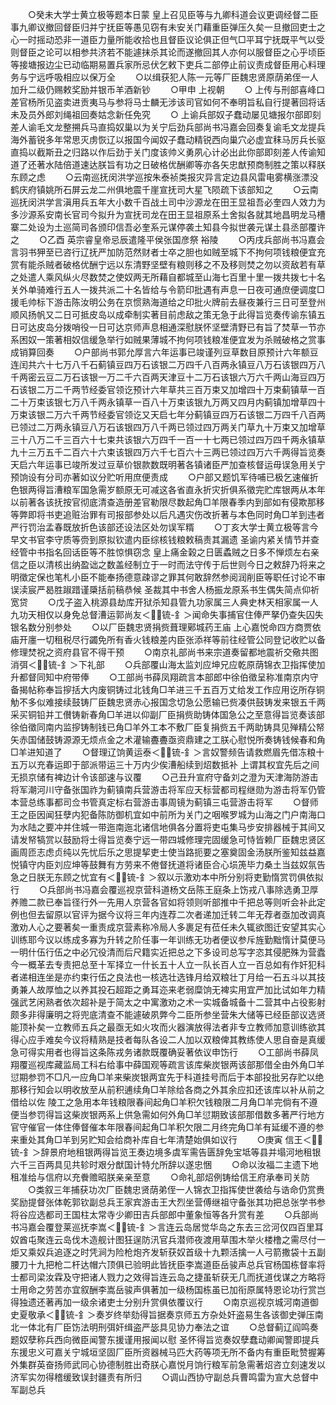 <!-- { "loadSidebar": true } -->
　　○癸未大学士黄立极等题本日蒙  皇上召见臣等与九卿科道会议更调经督二臣事九卿议撤回督臣归并宁抚臣等愚见窃有未安关门藉重臣弹压久矣一旦撤回吏士之心一时摇动恐非一道臣力量所能收拾也且督臣议论俱正但气□平耳宁抚既平气以受则督臣之论可以相参共济若不能遽抹杀其论而遂撤回其人亦何以服督臣之心乎顷臣等接塘报边尘已动临期易置兵家所忌伏乞敕下吏兵二部停止前议责成督臣用心料理务与宁远呼吸相应以保万全
　　○以缉获犯人陈一元等厂臣魏忠贤原荫弟侄一人加升二级仍赐敕奖励并银币羊酒新钞
　　○甲申  上视朝
　　○  上传与刑部喜峰口差官杨所见盗卖进贡夷马与参将马士麟无涉该司官如何不奉明旨私自行提著回将话未及员外郎刘绳祖回奏姑念新任免究
　　○  上谕兵部奴子蠢动屡见塘报尔部即刻差人谕毛文龙整搠兵马直捣奴巢以为关宁后劲兵部尚书冯嘉会回奏复谕毛文龙提兵海外蓄锐多年常思灭虏恢辽以报国今闻奴子蠢动精锐西向巢穴必虚宜秣马厉兵长驱直捣以截斯丑之归路以作后劲于关门度该帅义勇夙心计必出此你部即刻差人传谕知道了还著水陆倍道速达朕旨有功之日破格优酬卿等亦各矢忠猷预商制胜之策以释朕东顾之虑
　　○云南巡抚闵洪学巡按朱泰祯类报灾异言定边县风雷电雾横涨漂没鹤庆府镇姚所石屏云龙二州俱地震千崖宣抚司大星飞陨疏下该部知之
　　○云南巡抚闵洪学言滇用兵五年大小数千百战土司中沙源龙在田王显祖吾必奎四人效力为多沙源系安南长官司今拟升为宣抚司龙在田王显祖原系土舍拟各就其地昌明龙马槽寨二处设为土巡简司各颁印信吾必奎系元谋停袭土知县今拟世袭元谋土县丞部覆许之
　　○乙酉  英宗睿皇帝忌辰遣隆平侯张国彦祭  裕陵
　　○丙戌兵部尚书冯嘉会言羽书狎至已咨行辽抚严加防范然财者士卒之胆也如贼至城下不拘何项钱粮便宜充赏有能杀贼者破格优酬宁远以东清野坚壁有粮则移之不及移则焚之勿以资敌若有草之处遣人乘风纵火尽数焚之使奴两无所藉自都城至山海七百里十里一拨共拨七十名关外单骑难行五人一拨共派二十名皆给与令箭印批遇有声息一日夜可通庶便调度□援毛帅标下游击陈汝明公务在京惯熟海道给之印批火牌前去昼夜兼行三日可至登州顺风扬帆又二日可抵皮岛以成牵制实著目前虑敌之策无急于此得旨览奏传谕东镇五日可达皮岛分拨哨役一日可达京师声息相通深慰朕怀坚壁清野已有旨了焚草一节亦系困奴一策著相奴信缓急举行如贼果薄城不拘何项钱粮准便宜发为杀贼破格之赏事成销算回奏
　　○户部尚书郭允厚言六年运事已竣谨列豆草数目原预计六年额豆连闰共六十七万八千石蓟镇豆四万石该银二万四千八百两永镇豆八万石该银四万八千两密云豆二万石该银一万二千六百两天津豆十二万石该银六万六千两山海豆四万石该银二万二千两节经委官领讫预计六年草共三百万束又加增四十万束蓟镇草一百二十万束该银七万八千两永镇草一百八十万束该银九万两又四月内蓟镇加增草四十万束该银二万六千两节经委官领讫又天启七年分蓟镇豆四万石该银二万四千八百两已领过二万两永镇豆八万石该银四万八千两已领过四万两关门草九十万束又加增草三十八万二千三百六十七束共该银六万四千一百一十七两已领过四万四千两永镇草九十三万五千二百六十六束该银四万六千七百六十三两已领过四万六千两得旨览奏天启六年运事已竣所发过豆草价银款数既明著各镇诸臣严加查核督运毋误急用关宁预饷设有分司亦著如议分贮听用庶便责成
　　○户部又题饥军待哺已极乞速催折色银两得旨漕粮军国急需岁额原无可减这各省直永折灾折俱系徵完贮库银两从本年以前著各该抚按官彻底清查造册差官勒限尽数起角□羊限春季内到部如有侵欺那移等弊即将书吏追赃治罪有司报部参处以后凡遇灾伤改折著与本色同时角□羊到违者严行罚治孟春既放折色该部还设法区处勿误军糈
　　○丁亥大学士黄立极等言今早文书官李守质等赍到原拟钦遣内臣综核钱粮敕稿责其漏遗  圣谕内紧关情节并查经管中书指名回话臣等不胜惊惧窃念  皇上痛金榖之日匮蟊贼之日多不惮烦左右亲信之臣以清核出纳盈诎之数盖经制立于一时而法守传于后世则今日之敕辞乃将来之明徵定保也笔札小臣不能奉扬德意疎谬之罪其何敢辞然参阅润削臣等职任讨论不审误渎宸严曷胜踧踖谨檃括前稿恭候  圣裁其中书舍人杨振龙原系书生偶失简点仰祈宽贷
　　○戊子盗入桃源县劫库开狱杀知县管九功家属三人典史林天相家属一人九功天相仅以身免总督漕运郭尚友＜锍-釒＞闻命失事捕官住俸严拏仍查失囚失银名数分别参处
　　○以厂臣魏忠贤捐赀葺理鄚城药王庙  上心嘉悦命四方商贾依庙开廛一切租税尽行蠲免所有香火钱粮差内臣张添祥等前往经管公同登记收贮以备修理焚祝之资府县官不得干预
　　○南京礼部尚书来宗道奏留都地震祈交儆共图消弭＜锍-釒＞下礼部
　　○兵部覆山海太监刘应坤兄应乾原荫锦衣卫指挥使加升都督同知中府带俸
　　○工部尚书薛凤翔疏言本部郎中徐伯徵呈称准南京内守备揭帖称奉旨摉括大内废铜铸过北钱角□羊进三千五百万丈给发工作应用讫所存铜觔不多似难接续鼓铸厂臣魏忠贤赤心报国念切急公愿输已赀凑供鼓铸发来银五千两采买铜铅并工儧铸新春角□羊进以仰副厂臣捐赀助铸体国急公之至意得旨览奏该部徐伯徵同南内监摉铸制钱已角□羊外工本不敷厂臣复捐赀五千两助铸具见殚精公帑矢赤国储鼓铸源源无烦点金之术灌输斖斖亟资鼎建之工朕心慰悦所奏铸钱候春和角□羊进知道了
　　○督理辽饷黄运泰＜锍-釒＞言奴警频告请救燃眉先借冻粮十五万以充春运即于部派带运三十万内少俟漕船续到炤数抵补  上谓其权宜先后之间无损京储有裨边计令该部速与议覆
　　○己丑升宣府守备刘之澄为天津海防游击将军潮河川守备张国祚为蓟镇南兵营游击将军应天标营都司程继勋为游击将军仍管本营总练事都司佥书管真定标右营游击事周镜为蓟镇三屯营游击将军
　　○督师王之臣因闻狂孽内犯备陈防御机宜如中前所为关门之咽喉罗城为山海之门户南海口为水陆之要冲并住城一带迤南迤北诸信地俱各分置将吏屯集马步安排器械于其间又请发帑犒赏以鼓励将士得旨览奏宁远一带四城修理完固缓急可恃皆赖厂臣魏忠贤区画周匝志虑贞纯以先忧后乐之思提挈吏士使当路扼要之塞奠固金汤朕所鉴知兹益嘉悦镇守内臣刘应坤等鼓舞有方劳来不倦督抚道将诸臣合心埙箎毕力桑土当兹奴氛告急之日朕无东顾之忧宜有＜锍-釒＞叙以示激劝本中所分别将吏勤惰赏罚俱依拟行
　　○兵部尚书冯嘉会覆巡视京营科道杨文岳陈王庭条上饬戎八事除选勇卫厚养赡二款已奉旨径行外一先用人京营各官如将领则听部推中千把总等则听会补此定例也但去留原以官评为据今议将三年内连荐二次者递加迁转二年无荐者亟加改调真激劝人心之要著矣一重责成京营素称冷局人多裹足有莅任未久辄欲图迁安望其实心训练耶今议以练成多寡为升转之阶任事一年训练无功者便议参斥旌勤黜惰计莫便马一明什伍行伍之中必冗役清而后尺籍实近把总之下多设司总写字恣其侵肥殊为营蠹今一概革去专责把总至十军择立一什长五十人立一队长百人立一百总如有作奸犯科者递相连坐是亦约束行伍之良法也一核选壮选锋月给双粮壮丁月给一石五斗以其技勇兼人故厚恤之以养其投石超距之勇耳迩来老弱糜饷无裨实用宜严加比试如年力精强武艺闲熟者依次超补是于简太之中寓激劝之术一实城备城备十二营其中占役影射颇多非得廉明之将兜底清查不能遽破夙弊今二臣所参坐营朱大储等已经臣部议选贤能顶补矣一立教师五兵之最亟无如火攻而火器演放得法者非专立教师加意训练欲其得心应手难矣今议将精熟是技者每队各设二人加以双粮俾其教练使人思自奋是真缓急可得实用者也得旨这条陈戎务诸款既覆确妥著依议申饬行
　　○工部尚书薛凤翔覆巡视库藏监局工科右给事中薛国观等疏言该库柴炭银两该部那借全由外角□羊愆期参罚不□凡一应角□羊来柴炭银两宜先于科道挂号而后于本部投批另存贮以绝那移行知会以明收放至从前积逋续角□羊除给各商之外其余应扣还该库以补从前之借给以佐  陵工之急用本年钱粮限春间起角□羊积欠钱粮限二月角□羊完倘有不遵便当参罚得旨这柴炭银两系上供急需如何外角□羊愆期致该部那借数多著严行地方官守催官一体住俸督催本年限春间起角□羊积欠限二月终完角□羊有延缓不遵的参来重处其角□羊到另贮知会给商补库自七年清楚始俱如议行
　　○庚寅  信王＜锍-釒＞辞景府地租银两得旨览王奏边境多虞军需告匮辞免宝坻等县并塌河地租银六千三百两具见共轸时艰分猷国计特允所辞以遂忠悃
　　○命以汝福二主遗下地租准给与信府以充餋赡昭朕亲亲至意
　　○命礼部炤例铸给信王府承奉司关防
　　○类叙三年捕获功次厂臣魏忠贤荫弟侄一人锦衣卫指挥使世袭给与诰命仍赏赉奖励提督张体乾郭钦副总兵王家宾游击王大烈坐营傅继祖守备张其功把总张学书参将谷应选都司王国柱太常寺少卿田吉兵部郎中董象恒等各升赏有差
　　○兵部尚书冯嘉会覆登莱巡抚李嵩＜锍-釒＞言连云岛居觉华岛之东去三岔河仅四百里耳奴酋屯聚连云岛伐木造舰计图狂逞防汛官兵潜师夜渡用草围木举火楼橹之需尽付一炬又乘奴兵追逐之时凭涧为险枪炮齐发斩获奴首级十九颗活擒一人弓箭撒袋十五副腰刀十九把枪二杆达帽六顶俱已验明此皆抚臣李嵩道臣岳骏声总兵官杨国栋督率将士都司梁汝霖及守把诸人戮力之效得旨连云岛之捷虽斩获无几而抚道伐谋之方略将士用命之劳苦亦宜叙酬李嵩岳骏声俱著加一级杨国栋虽已加衔原属特恩论功行赏岂得独遗还著再加一级余诸吏士分别升赏俱依覆议行
　　○南京巡视京城河南道御史夏敬承＜锍-釒＞奏岁终举劾得旨据奏京师五方杂处奸盗易生各该御史弹压南北一体北有厂臣饬法明刑弭奸缉盗严毖具见协力奉法之谊
　　○总督蓟辽阎鸣奏题奴孽称兵西向微臣闻警东援谨用报闻以慰  圣怀得旨览奏奴孽蠢动卿闻警即提兵东援忠义可嘉关宁城垣坚固厂臣所资器械马匹大药等项无所不备内有重臣毗赞握筹外集群英奋扬师武同心协德制胜出奇朕心嘉悦月饷行粮军前急需著炤咨立刻速发以济军实勿得稽缓致误封疆责有所归
　　○调山西协守副总兵曹鸣雷为宣大总督中军副总兵
